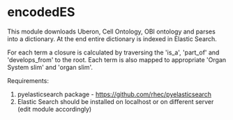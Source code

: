 encodedES
=============

This module downloads Uberon, Cell Ontology, OBI ontology and parses into a dictionary.
At the end entire dictionary is indexed in Elastic Search.

For each term a closure is calculated by traversing the 'is_a', 'part_of' and 'develops_from' to the root.
Each term is also mapped to appropriate 'Organ System slim' and  'organ slim'.

Requirements:

1. pyelasticsearch package - https://github.com/rhec/pyelasticsearch
2. Elastic Search should be installed on localhost or on different server (edit module accordingly)
